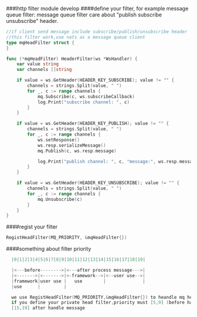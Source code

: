 ###lhttp filter module develop
####define your filter, for example message queue filter: 
message queue filter care about "publish subscribe unsubscribe" header.

```go
//if client send message include subscribe/publish/unsubscribe header
//this filter work,use nats as a message queue client
type mqHeadFilter struct {
}

func (*mqHeadFilter) HeaderFilter(ws *WsHandler) {
	var value string
	var channels []string

	if value = ws.GetHeader(HEADER_KEY_SUBSCRIBE); value != "" {
		channels = strings.Split(value, " ")
		for _, c := range channels {
			mq.Subscribe(c, ws.subscribeCallback)
			log.Print("subscribe channel: ", c)
		}
	}

	if value = ws.GetHeader(HEADER_KEY_PUBLISH); value != "" {
		channels = strings.Split(value, " ")
		for _, c := range channels {
			ws.setResponse()
			ws.resp.serializeMessage()
			mq.Publish(c, ws.resp.message)

			log.Print("publish channel: ", c, "message:", ws.resp.message)
		}
	}

	if value = ws.GetHeader(HEADER_KEY_UNSUBSCRIBE); value != "" {
		channels = strings.Split(value, " ")
		for _, c := range channels {
			mq.Unsubscribe(c)
		}
	}
}
```
####regist your filter
```go
RegistHeadFilter(MQ_PRIORITY, &mqHeadFilter{})
```
####something about filter priority
```go
  |0|1|2|3|4|5|6|7|8|9|10|11|12|13|14|15|16|17|18|19|

  |<---before-------->|<---after process message--->|
  |<------->|<------->|<-framework-->|<--user use-->|
  |framework|user use |   use        |              |
  |use      |         |

  we use RegistHeadFilter(MQ_PRIORITY,&mqHeadFilter{}) to heandle mq headers(publish/subscribe...)
  if you define your private head filter,priority must [5,9] (before handle message) or
  [15,19] after handle message
```
